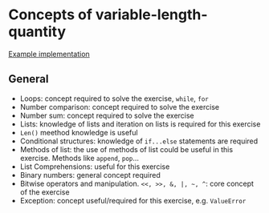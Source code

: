 # Concepts of variable-length-quantity

[Example implementation](https://github.com/exercism/python/blob/master/exercises/variable-length-quantity/example.py)


## General
- Loops: concept required to solve the exercise, `while`, `for`
- Number comparison: concept required to solve the exercise
- Number sum: concept required to solve the exercise
- Lists: knowledge of lists and iteration on lists is required for this exercise
- `Len()` meethod knowledge is useful
- Conditional structures: knowledge of `if...else` statements are required
- Methods of list: the use of methods of list could be useful in this exercise. Methods like `append`, `pop`...
- List Comprehensions: useful for this exercise
- Binary numbers: general concept required
- Bitwise operators and manipulation. `<<, >>, &, |, ~, ^`: core concept of the exercise
- Exception: concept useful/required for this exercise, e.g. `ValueError`
